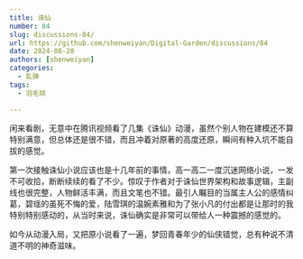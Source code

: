 ```yaml
---
title: 诛仙
number: 84
slug: discussions-84/
url: https://github.com/shenweiyan/Digital-Garden/discussions/84
date: 2024-08-20
authors: [shenweiyan]
categories: 
  - 乱弹
tags: 
  - 羽毛球

---
```


闲来看剧，无意中在腾讯视频看了几集《诛仙》动漫，虽然个别人物在建模还不算特别满意，但总体还是很不错，而且冲着对原著的高度还原，瞬间有种入坑不能自拔的感觉。

<!-- more -->

第一次接触诛仙小说应该也是十几年前的事情，高一高二一度沉迷网络小说，一发不可收拾，断断续续的看了不少。惊叹于作者对于诛仙世界架构和故事逻辑，主副线也很完整，人物鲜活丰满，而且文笔也不错。最引人瞩目的当属主人公的感情纠葛，碧瑶的虽死不悔的爱，陆雪琪的温婉素雅和为了张小凡的付出都是让那时的我特别特别感动的，从当时来说，诛仙确实是非常可以带给人一种震撼的感觉的。      


如今从动漫入局，又把原小说看了一遍，梦回青春年少的仙侠错觉，总有种说不清道不明的神奇滋味。

<script src="https://giscus.app/client.js"
	data-repo="shenweiyan/Digital-Garden"
	data-repo-id="R_kgDOKgxWlg"
	data-mapping="number"
	data-term="84"
	data-reactions-enabled="1"
	data-emit-metadata="0"
	data-input-position="bottom"
	data-theme="light"
	data-lang="zh-CN"
	crossorigin="anonymous"
	async>
</script>
